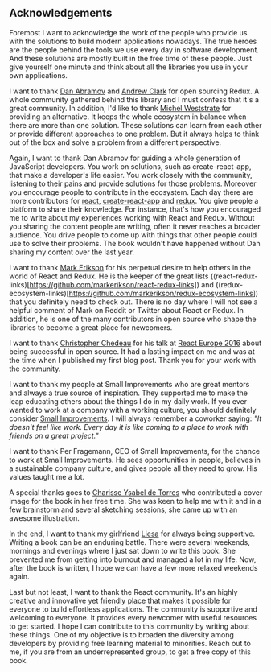 ## Acknowledgements

Foremost I want to acknowledge the work of the people who provide us with the solutions to build modern applications nowadays. The true heroes are the people behind the tools we use every day in software development. And these solutions are mostly built in the free time of these people. Just give yourself one minute and think about all the libraries you use in your own applications.

I want to thank [Dan Abramov](https://twitter.com/dan_abramov) and [Andrew Clark](https://twitter.com/acdlite) for open sourcing Redux. A whole community gathered behind this library and I must confess that it's a great community. In addition, I'd like to thank [Michel Weststrate](https://twitter.com/mweststrate) for providing an alternative. It keeps the whole ecosystem in balance when there are more than one solution. These solutions can learn from each other or provide different approaches to one problem. But it always helps to think out of the box and solve a problem from a different perspective.

Again, I want to thank Dan Abramov for guiding a whole generation of JavaScript developers. You work on solutions, such as create-react-app, that make a developer's life easier. You work closely with the community, listening to their pains and provide solutions for those problems. Moreover you encourage people to contribute in the ecosystem. Each day there are more contributors for [react](https://github.com/facebook/react), [create-react-app](https://github.com/facebookincubator/create-react-app) and [redux](https://github.com/reactjs/redux). You give people a platform to share their knowledge. For instance, that's how you encouraged me to write about my experiences working with React and Redux. Without you sharing the content people are writing, often it never reaches a broader audience. You drive people to come up with things that other people could use to solve their problems. The book wouldn't have happened without Dan sharing my content over the last year.

I want to thank [Mark Erikson](https://twitter.com/acemarke) for his perpetual desire to help others in the world of React and Redux. He is the keeper of the great lists ((react-redux-links)[https://github.com/markerikson/react-redux-links]) and ((redux-ecosystem-links)[https://github.com/markerikson/redux-ecosystem-links]) that you definitely need to check out. There is no day where I will not see a helpful comment of Mark on Reddit or Twitter about React or Redux. In addition, he is one of the many contributors in open source who shape the libraries to become a great place for newcomers.

I want to thank [Christopher Chedeau](https://twitter.com/Vjeux) for his talk at [React Europe 2016](https://www.youtube.com/watch?v=nRF0OVQL9Nw) about being successful in open source. It had a lasting impact on me and was at the time when I published my first blog post. Thank you for your work with the community.

I want to thank my people at Small Improvements who are great mentors and always a true source of inspiration. They supported me to make the leap educating others about the things I do in my daily work. If you ever wanted to work at a company with a working culture, you should definitely consider [Small Improvements](https://www.small-improvements.com/). I will always remember a coworker saying: *"It doesn't feel like work. Every day it is like coming to a place to work with friends on a great project."*

I want to thank Per Fragemann, CEO of Small Improvements, for the chance to work at Small Improvements. He sees opportunities in people, believes in a sustainable company culture, and gives people all they need to grow. His values taught me a lot.

A special thanks goes to [Charisse Ysabel de Torres](https://dribbble.com/charisseysabel) who contributed a cover image for the book in her free time. She was keen to help me with it and in a few brainstorm and several sketching sessions, she came up with an awesome illustration.

In the end, I want to thank my girlfriend [Liesa](https://www.iamliesa.com/) for always being supportive. Writing a book can be an enduring battle. There were several weekends, mornings and evenings where I just sat down to write this book. She prevented me from getting into burnout and managed a lot in my life. Now, after the book is written, I hope we can have a few more relaxed weekends again.

Last but not least, I want to thank the React community. It's an highly creative and innovative yet friendly place that makes it possible for everyone to build effortless applications. The community is supportive and welcoming to everyone. It provides every newcomer with useful resources to get started. I hope I can contribute to this community by writing about these things. One of my objective is to broaden the diversity among developers by providing free learning material to minorities. Reach out to me, if you are from an underrepresented group, to get a free copy of this book.